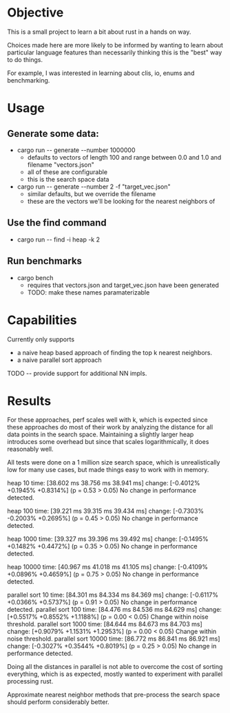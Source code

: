 # Objective
This is a small project to learn a bit about rust in a hands on way.

Choices made here are more likely to be informed by wanting to learn about particular language features than necessarily thinking this is the "best" way to do things.

For example, I was interested in learning about clis, io, enums and benchmarking.

# Usage
## Generate some data:

* cargo run -- generate --number 1000000 
  - defaults to vectors of length 100 and range between 0.0 and 1.0 and filename "vectors.json"
  - all of these are configurable
  - this is the search space data
* cargo run -- generate --number 2 -f "target_vec.json"
  - similar defaults, but we override the filename
  - these are the vectors we'll be looking for the nearest neighbors of

## Use the find command
* cargo run -- find -i heap -k 2

## Run benchmarks

* cargo bench
  - requires that vectors.json and target_vec.json have been generated
  - TODO: make these names paramaterizable 

# Capabilities

Currently only supports
* a naive heap based approach of finding the top k nearest neighbors.
* a naive parallel sort approach

TODO -- provide support for additional NN impls.

# Results

For these approaches, perf scales well with k, which is expected since these approaches do most of their work
by analyzing the distance for all data points in the search space.  Maintaining a slightly larger heap introduces some overhead but since that scales logarithmically, it does reasonably well.

All tests were done on a 1 million size search space, which is unrealistically low for many use cases, but made things easy to work with in memory.

heap 10                 time:   [38.602 ms 38.756 ms 38.941 ms]
                        change: [-0.4012% +0.1945% +0.8314%] (p = 0.53 > 0.05)
                        No change in performance detected.

heap 100                time:   [39.221 ms 39.315 ms 39.434 ms]
                        change: [-0.7303% -0.2003% +0.2695%] (p = 0.45 > 0.05)
                        No change in performance detected.

heap 1000               time:   [39.327 ms 39.396 ms 39.492 ms]
                        change: [-0.1495% +0.1482% +0.4472%] (p = 0.35 > 0.05)
                        No change in performance detected.

heap 10000              time:   [40.967 ms 41.018 ms 41.105 ms]
                        change: [-0.4109% +0.0896% +0.4659%] (p = 0.75 > 0.05)
                        No change in performance detected.

parallel sort 10        time:   [84.301 ms 84.334 ms 84.369 ms]
                        change: [-0.6117% +0.0366% +0.5737%] (p = 0.91 > 0.05)
                        No change in performance detected.
parallel sort 100       time:   [84.476 ms 84.536 ms 84.629 ms]
                        change: [+0.5517% +0.8552% +1.1188%] (p = 0.00 < 0.05)
                        Change within noise threshold.
parallel sort 1000      time:   [84.644 ms 84.673 ms 84.703 ms]
                        change: [+0.9079% +1.1531% +1.2953%] (p = 0.00 < 0.05)
                        Change within noise threshold.
parallel sort 10000     time:   [86.772 ms 86.841 ms 86.921 ms]
                        change: [-0.3027% +0.3544% +0.8019%] (p = 0.25 > 0.05)
                        No change in performance detected.

Doing all the distances in parallel is not able to overcome the cost of sorting everything, which is as expected, mostly wanted to experiment with parallel processing rust. 

Approximate nearest neighbor methods that pre-process the search space should perform considerably better. 
